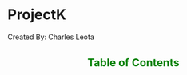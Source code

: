 # ProjectK
<p>Created By: Charles Leota</p>
<h2 align="center" style="color: green; font-size: 16pt;">Table of Contents</h2>
